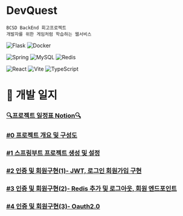 # DevQuest
```
BCSD BackEnd 회고프로젝트
개발자를 위한 게임처럼 학습하는 웹서비스
```

![Flask](https://img.shields.io/badge/flask-%23000.svg?style=for-the-badge&logo=flask&logoColor=white)
![Docker](https://img.shields.io/badge/docker-%230db7ed.svg?style=for-the-badge&logo=docker&logoColor=white)

![Spring](https://img.shields.io/badge/spring-%236DB33F.svg?style=for-the-badge&logo=spring&logoColor=white)
![MySQL](https://img.shields.io/badge/mysql-4479A1.svg?style=for-the-badge&logo=mysql&logoColor=white)
![Redis](https://img.shields.io/badge/redis-%23DD0031.svg?style=for-the-badge&logo=redis&logoColor=white)

![React](https://img.shields.io/badge/react-%2320232a.svg?style=for-the-badge&logo=react&logoColor=%2361DAFB)
![Vite](https://img.shields.io/badge/vite-%23646CFF.svg?style=for-the-badge&logo=vite&logoColor=white)
![TypeScript](https://img.shields.io/badge/typescript-%23007ACC.svg?style=for-the-badge&logo=typescript&logoColor=white)



# 📖 개발 일지
### [🔍프로젝트 일정표 Notion🔍](https://www.notion.so/DevQuest-2172fbfb597e801eb287e88bc4503798)
### [#0 프로젝트 개요 및 구성도](https://asa9874.tistory.com/703)
### [#1 스프링부트 프로젝트 생성 및 설정](https://asa9874.tistory.com/705)
### [#2 인증 및 회원구현(1)- JWT, 로그인 회원가입 구현](https://asa9874.tistory.com/706)
### [#3 인증 및 회원구현(2)- Redis 추가 및 로그아웃, 회원 엔드포인트](https://asa9874tistory.com/707)
### [#4 인증 및 회원구현(3)- Oauth2.0](https://asa9874.tistory.com/708)